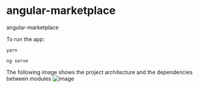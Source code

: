 # angular-marketplace
angular-marketplace

To run the app:

```yarn```

```ng serve```

The following image shows the project architecture and the dependencies between modules
![image](https://user-images.githubusercontent.com/84856587/132365586-5388a794-c8e0-4349-a2bb-077fc086a26d.png)


